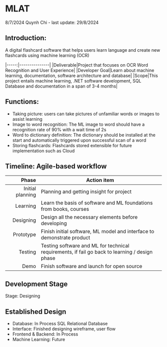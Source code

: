 # MLAT
8/7/2024 Quynh Chi - last update: 29/8/2024
## Introduction:
A digital flashcard software that helps users learn language and create new flashcards using machine learning (OCR)

|-----:|---------------|
|Deliverable|Project that focuses on OCR Word Recognition and User Experience|
|Developer Goal|Learn about machine learning, documentation, software architecture and database|
|Scope|This project entails machine learning, .NET software development, SQL Database and documentation in a span of 3-4 months|
	
## Functions:
- Taking picture: users can take pictures of unfamiliar words or images to assist learning
- Image to word recognition: The ML image to word should have a recognition rate of 90% with a wait time of 2s
- Word to dictionary definition: The dictionary should be installed at the start and automatically triggered upon successful scan of a word
- Storing flashcards: Flashcards stored extensible for future implementation such as Cloud

## Timeline: Agile-based workflow
|Phase | Action item |
|-----:|---------------|
|Initial planning|Planning and getting insight for project               |
| Learning|Learn the basis of software and ML foundations from books, courses               |
| Designing | Design all the necessary elements before developing |
| Prototype|  Finish initial software, ML model and interface to demonstrate product |            |
|Testing|Testing software and ML for technical requirements, if fail go back to learning / design phase |
|Demo|Finish software and launch for open source |

## Development Stage
Stage: Designing

## Established Design
- Database: In Process SQL Relational Database
- Interface: Finished designing wireframe, user flow 
- Frontend & Backend: In Process
- Machine Learning: Future
